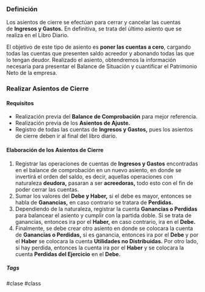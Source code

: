 ### Definición

Los asientos de cierre se efectúan para cerrar y cancelar las cuentas de **Ingresos y Gastos.** En definitiva, se trata del último asiento que se realiza en el Libro Diario.

El objetivo de este tipo de asiento es **poner las cuentas a cero**, cargando todas las cuentas que presenten saldo acreedor y abonando todas las que lo tengan deudor. Realizado el asiento, obtendremos la información necesaria para presentar el Balance de Situación y cuantificar el Patrimonio Neto de la empresa.
<br>
### Realizar Asientos de Cierre
#### Requisitos

- Realización previa del **Balance de Comprobación** para mejor referencia.
- Realización previa de los **Asientos de Ajuste.**
- Registro de todas las cuentas de **Ingresos y Gastos,** pues los asientos de cierre deben ir al final del libro diario.

#### Elaboración de los Asientos de Cierre

1. Registrar las operaciones de cuentas de **Ingresos y Gastos** encontradas en el balance de comprobación en un nuevo asiento, en donde se invertirá el orden del saldo, es decir, aquellas operaciones con naturaleza **deudora,** pasaran a ser **acreedoras,** todo esto con el fin de poder cerrar las cuentas.
2. Sumar los valores del **Debe y Haber,** si el debe es mayor, entonces se habla de **Ganancias,** en caso contrario se tratara de **Perdidas.**
3. Dependiendo de la naturaleza, registrar la cuenta **Ganancias o Perdidas** para balancear el asiento y cumplir con la partida doble. Si se trata de ganancias, entonces ira por el **Haber,** en caso contrario, ira en el **Debe.**
4. Finalmente, se debe crear otro asiento en donde se colocara la cuenta de **Ganancias o Perdidas,** si es ganancia, entonces ira por el **Debe** y por el **Haber** se colocara la cuenta **Utilidades no Distribuidas.**  Por otro lado, si hay perdida, entonces la cuenta ira por el **Haber** y se colocara la cuenta **Perdidas del Ejercicio** en el **Debe.**

##### Tags

#clase #class